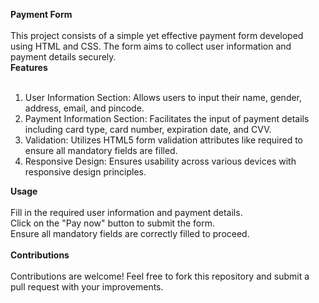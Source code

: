 **Payment Form**<br/><br/>
This project consists of a simple yet effective payment form developed using HTML and CSS. The form aims to collect user information and payment details securely.
<br/>
**Features**<br/><br/>
1. User Information Section: Allows users to input their name, gender, address, email, and pincode.<br/>
2. Payment Information Section: Facilitates the input of payment details including card type, card number, expiration date, and CVV.<br/>
3. Validation: Utilizes HTML5 form validation attributes like required to ensure all mandatory fields are filled.<br/>
4. Responsive Design: Ensures usability across various devices with responsive design principles.<br/>

**Usage**<br/><br/>
Fill in the required user information and payment details.<br/>
Click on the "Pay now" button to submit the form.<br/>
Ensure all mandatory fields are correctly filled to proceed.<br/>
<br/>
**Contributions**<br/><br/>
Contributions are welcome! Feel free to fork this repository and submit a pull request with your improvements.
